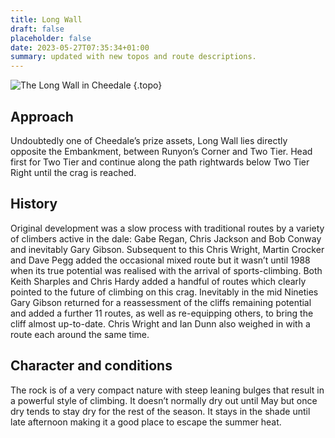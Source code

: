 ```yaml
---
title: Long Wall
draft: false
placeholder: false
date: 2023-05-27T07:35:34+01:00
summary: updated with new topos and route descriptions.
---
```


![The Long Wall in Cheedale](/img/peak/cheedale/Long-Wall.jpg)
{.topo}


## Approach

Undoubtedly one of Cheedale’s prize assets, Long Wall lies directly opposite the Embankment, between Runyon’s Corner and Two Tier. Head first for Two Tier and continue along the path rightwards below Two Tier Right until the crag is reached.

## History

Original development was a slow process with traditional routes by a variety of climbers active in the dale: Gabe Regan, Chris Jackson and Bob Conway and inevitably Gary Gibson. Subsequent to this Chris Wright, Martin Crocker and Dave Pegg added the occasional mixed route but it wasn’t until 1988 when its true potential was realised with the arrival of sports-climbing. Both Keith Sharples and Chris Hardy added a handful of routes which clearly pointed to the future of climbing on this crag. Inevitably in the mid Nineties Gary Gibson returned for a reassessment of the cliffs remaining potential and added a further 11 routes, as well as re-equipping others, to bring the cliff almost up-to-date. Chris Wright and Ian Dunn also weighed in with a route each around the same time.

## Character and conditions

The rock is of a very compact nature with steep leaning bulges that result in a powerful style of climbing. It doesn’t normally dry out until May but once dry tends to stay dry for the rest of the season. It stays in the shade until late afternoon making it a good place to escape the summer heat.
